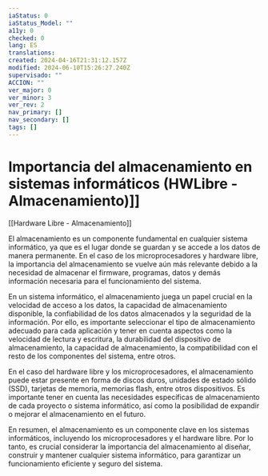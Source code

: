 ```yaml
---
iaStatus: 0
iaStatus_Model: ""
a11y: 0
checked: 0
lang: ES
translations: 
created: 2024-04-16T21:31:12.157Z
modified: 2024-06-10T15:26:27.240Z
supervisado: ""
ACCION: ""
ver_major: 0
ver_minor: 3
ver_rev: 2
nav_primary: []
nav_secondary: []
tags: []
---
```

# Importancia del almacenamiento en sistemas informáticos (HWLibre - Almacenamiento)]]

[[Hardware Libre - Almacenamiento]]

El almacenamiento es un componente fundamental en cualquier sistema informático, ya que es el lugar donde se guardan y se accede a los datos de manera permanente. En el caso de los microprocesadores y hardware libre, la importancia del almacenamiento se vuelve aún más relevante debido a la necesidad de almacenar el firmware, programas, datos y demás información necesaria para el funcionamiento del sistema.

En un sistema informático, el almacenamiento juega un papel crucial en la velocidad de acceso a los datos, la capacidad de almacenamiento disponible, la confiabilidad de los datos almacenados y la seguridad de la información. Por ello, es importante seleccionar el tipo de almacenamiento adecuado para cada aplicación y tener en cuenta aspectos como la velocidad de lectura y escritura, la durabilidad del dispositivo de almacenamiento, la capacidad de almacenamiento, la compatibilidad con el resto de los componentes del sistema, entre otros.

En el caso del hardware libre y los microprocesadores, el almacenamiento puede estar presente en forma de discos duros, unidades de estado sólido (SSD), tarjetas de memoria, memorias flash, entre otros dispositivos. Es importante tener en cuenta las necesidades específicas de almacenamiento de cada proyecto o sistema informático, así como la posibilidad de expandir o mejorar el almacenamiento en el futuro.

En resumen, el almacenamiento es un componente clave en los sistemas informáticos, incluyendo los microprocesadores y el hardware libre. Por lo tanto, es crucial considerar la importancia del almacenamiento al diseñar, construir y mantener cualquier sistema informático, para garantizar un funcionamiento eficiente y seguro del sistema.
